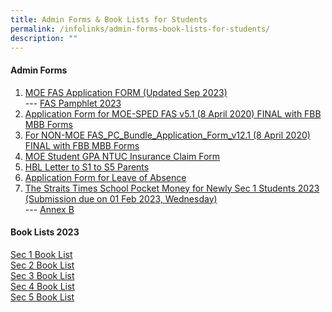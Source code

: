 ```yaml
---
title: Admin Forms & Book Lists for Students
permalink: /infolinks/admin-forms-book-lists-for-students/
description: ""
---
```

#### **Admin Forms**
1. [MOE FAS Application FORM (Updated Sep 2023)](/files/admin%20form1.pdf)
<br> --- [FAS Pamphlet 2023](/files/admin%20form2.pdf)<br>
2. [Application Form for MOE-SPED FAS v5.1 (8 April 2020) FINAL with FBB MBB Forms](/files/admin%20form3.pdf)<br>
3. [For NON-MOE FAS\_PC\_Bundle\_Application\_Form\_v12.1 (8 April 2020) FINAL with FBB MBB Forms](/files/admin%20form4.pdf)<br>
4. [MOE Student GPA NTUC Insurance Claim Form](/files/admin%20form5.pdf)<br>
5. [HBL Letter to S1 to S5 Parents](/files/admin%20form8.pdf) <br>
6. [Application Form for Leave of Absence](/files/loaform.pdf)<br>
7. [The Straits Times School Pocket Money for Newly Sec 1 Students 2023 (Submission due on 01 Feb 2023, Wednesday)](/files/annexa2023.pdf) 
<br> --- [Annex B](/files/annexb2023.pdf)


#### **Book Lists 2023**
[Sec 1 Book List](/files/sec1booklist2023.pdf)<br>
[Sec 2 Book List](/files/sec2booklist2023.pdf)<br>
[Sec 3 Book List](/files/sec3booklist2023.pdf)<br>
[Sec 4 Book List](/files/sec4booklist2023.pdf)<br>
[Sec 5 Book List](/files/sec5booklist2023.pdf)